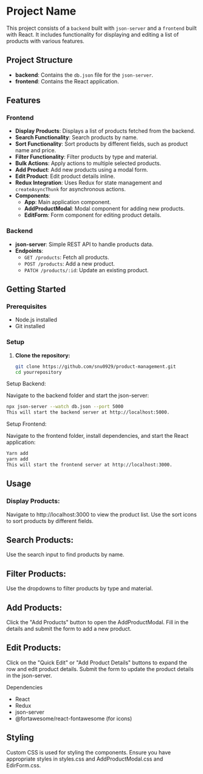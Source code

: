 # Project Name

This project consists of a `backend` built with `json-server` and a `frontend` built with React. It includes functionality for displaying and editing a list of products with various features.

## Project Structure

- **backend**: Contains the `db.json` file for the `json-server`.
- **frontend**: Contains the React application.

## Features

### Frontend

- **Display Products**: Displays a list of products fetched from the backend.
- **Search Functionality**: Search products by name.
- **Sort Functionality**: Sort products by different fields, such as product name and price.
- **Filter Functionality**: Filter products by type and material.
- **Bulk Actions**: Apply actions to multiple selected products.
- **Add Product**: Add new products using a modal form.
- **Edit Product**: Edit product details inline.
- **Redux Integration**: Uses Redux for state management and `createAsyncThunk` for asynchronous actions.
- **Components**:
  - **App**: Main application component.
  - **AddProductModal**: Modal component for adding new products.
  - **EditForm**: Form component for editing product details.

### Backend

- **json-server**: Simple REST API to handle products data.
- **Endpoints**:
  - `GET /products`: Fetch all products.
  - `POST /products`: Add a new product.
  - `PATCH /products/:id`: Update an existing product.


## Getting Started

### Prerequisites

- Node.js installed
- Git installed

### Setup

1. **Clone the repository:**

   ```sh
   git clone https://github.com/snu0929/product-management.git
   cd yourrepository

Setup Backend:

Navigate to the backend folder and start the json-server:

```sh
npx json-server --watch db.json --port 5000
This will start the backend server at http://localhost:5000.
```
Setup Frontend:

Navigate to the frontend folder, install dependencies, and start the React application:



```sh
Yarn add
yarn add
This will start the frontend server at http://localhost:3000.
```
## Usage
### Display Products:

Navigate to http://localhost:3000 to view the product list.
Use the sort icons to sort products by different fields.
## Search Products:

Use the search input to find products by name.
## Filter Products:

Use the dropdowns to filter products by type and material.
## Add Products:

Click the "Add Products" button to open the AddProductModal.
Fill in the details and submit the form to add a new product.
## Edit Products:

Click on the "Quick Edit" or "Add Product Details" buttons to expand the row and edit product details.
Submit the form to update the product details in the json-server.


Dependencies
- React
- Redux
- json-server
- @fortawesome/react-fontawesome (for icons)
## Styling
Custom CSS is used for styling the components. Ensure you have appropriate styles in styles.css and AddProductModal.css and EdirForm.css.
